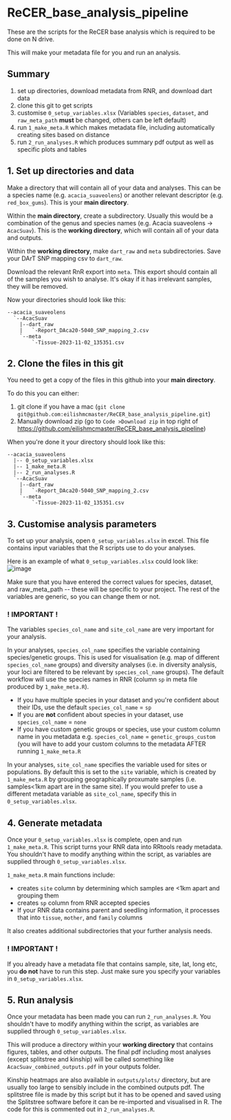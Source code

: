 # ReCER_base_analysis_pipeline
These are the scripts for the ReCER base analysis which is required to be done on N drive. 

This will make your metadata file for you and run an analysis. 

## Summary 
1. set up directories, download metadata from RNR, and download dart data
2. clone this git to get scripts
3. customise `0_setup_variables.xlsx` (Variables `species`, `dataset`, and `raw_meta_path` **must** be changed, others can be left default)
4. run `1_make_meta.R` which makes metadata file, including automatically creating sites based on distance
5. run `2_run_analyses.R` which produces summary pdf output as well as specific plots and tables


## 1. Set up directories and data

Make a directory that will contain all of your data and analyses. This can be a species name (e.g. `acacia_suaveolens`) or another relevant descriptor (e.g. `red_box_gums`). This is your **main directory**.

Within the **main directory**, create a subdirectory. Usually this would be a combination of the genus and species names (e.g. Acacia suaveolens -> `AcacSuav`). This is the **working directory**, which will contain all of your data and outputs. 

Within the **working directory**, make `dart_raw` and `meta` subdirectories. Save your DArT SNP mapping csv to `dart_raw`. 

Download the relevant RnR export into `meta`. This export should contain all of the samples you wish to analyse. It's okay if it has irrelevant samples, they will be removed. 

Now your directories should look like this:
```
--acacia_suaveolens
  `--AcacSuav
    |--dart_raw
    |   `-Report_DAca20-5040_SNP_mapping_2.csv
    `--meta
        `-Tissue-2023-11-02_135351.csv
```

## 2. Clone the files in this git
You need to get a copy of the files in this github into your **main directory**.

To do this you can either:

1. git clone if you have a mac (`git clone git@github.com:eilishmcmaster/ReCER_base_analysis_pipeline.git`)
2. Manually download zip (go to `Code >Download zip` in top right of https://github.com/eilishmcmaster/ReCER_base_analysis_pipeline)

When you're done it your directory should look like this:

```
--acacia_suaveolens
  |-- 0_setup_variables.xlsx
  |-- 1_make_meta.R
  |-- 2_run_analyses.R
  `--AcacSuav
    |--dart_raw
    |   `-Report_DAca20-5040_SNP_mapping_2.csv
    `--meta
        `-Tissue-2023-11-02_135351.csv
```

## 3. Customise analysis parameters
To set up your analysis, open `0_setup_variables.xlsx` in excel. This file contains input variables that the R scripts use to do your analyses. 

Here is an example of what `0_setup_variables.xlsx` could look like:
![image](https://github.com/eilishmcmaster/ReCER_base_analysis_pipeline/assets/67452867/cbf3dde2-6b50-417b-9f86-630e67f7b3e2)


Make sure that you have entered the correct values for species, dataset, and raw_meta_path -- these will be specific to your project. The rest of the variables are generic, so you can change them or not. 

### ! IMPORTANT !
The variables `species_col_name` and `site_col_name` are very important for your analysis. 

In your analyses, `species_col_name` specifies the variable containing species/genetic groups. This is used for visualisation (e.g. map of different `species_col_name` groups) and diversity analyses (i.e. in diversity analysis, your loci are filtered to be relevant by `species_col_name` groups). The default workflow will use the species names in RNR (column `sp` in meta file produced by `1_make_meta.R`).
* If you have multiple species in your dataset and you're confident about their IDs, use the default `species_col_name` = `sp`
* If you are **not** confident about species in your dataset, use `species_col_name` = `none`
* If you have custom genetic groups or species, use your custom column name in you metadata e.g. `species_col_name` = `genetic_groups_custom` (you will have to add your custom columns to the metadata AFTER running `1_make_meta.R`

In your analyses, `site_col_name` specifies the variable used for sites or populations. By default this is set to the `site` variable, which is created by `1_make_meta.R` by grouping geographically proxumate samples (i.e. samples<1km apart are in the same site). If you would prefer to use a different metadata variable as `site_col_name`, specify this in `0_setup_variables.xlsx`.


## 4. Generate metadata
Once your `0_setup_variables.xlsx` is complete, open and run `1_make_meta.R`. This script turns your RNR data into RRtools ready metadata. You shouldn't have to modify anything within the script, as variables are supplied through `0_setup_variables.xlsx`. 

`1_make_meta.R` main functions include:
* creates `site` column by determining which samples are <1km apart and grouping them
* creates `sp` column from RNR accepted species 
* If your RNR data contains parent and seedling information, it processes that into `tissue`, `mother`, and `family` columns

It also creates additional subdirectories that your further analysis needs. 

### ! IMPORTANT !
If you already have a metadata file that contains sample, site, lat, long etc, you **do not** have to run this step. Just make sure you specify your variables in `0_setup_variables.xlsx`.


## 5. Run analysis
Once your metadata has been made you can run `2_run_analyses.R`. You shouldn't have to modify anything within the script, as variables are supplied through `0_setup_variables.xlsx`.

This will produce a directory within your **working directory** that contains figures, tables, and other outputs. The final pdf including most analyses (except splitstree and kinship) will be called something like `AcacSuav_combined_outputs.pdf` in your outputs folder. 

Kinship heatmaps are also available in `outputs/plots/` directory, but are usually too large to sensibly include in the combined outputs pdf. The splitstree file is made by this script but it has to be opened and saved using the Splitstree software before it can be re-imported and visualised in R. The code for this is commented out in `2_run_analyses.R`. 



